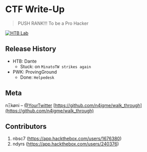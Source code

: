 # CTF Write-Up
> PUSH RANK!!! To be a Pro Hacker

[![HTB Lab][htb-image]][htb-url]

## Release History

* HTB: Dante
    * Stuck: on `MinatoTW strikes again`
* PWK: ProvingGround
    * Done: `Helpedesk`

## Meta

nΞkøni – [@YourTwitter](https://twitter.com/nitrospection) 
[https://github.com/n4igme/walk_through](https://github.com/n4igme/walk_through)

## Contributors

1. nbsc7 (<https://app.hackthebox.com/users/1676380>)
2. ndyrs (<https://app.hackthebox.com/users/240376>)

<!-- Markdown link & img dfn's -->
[htb-image]: https://image.emojisky.com/535/12772535-middle.png
[htb-url]: https://app.hackthebox.com/